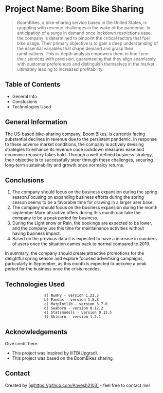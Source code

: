 # Project Name: Boom Bike Sharing 

>BoomBikes, a bike-sharing service based in the United States, is grappling with revenue challenges in the wake of the pandemic. In anticipation of a surge in demand once lockdown restrictions ease, the company is determined to pinpoint the critical factors that fuel bike usage. Their primary objective is to gain a deep understanding of the essential variables that shape demand and grasp their ramifications. This in-depth analysis empowers them to fine-tune their services with precision, guaranteeing that they align seamlessly with customer preferences and distinguish themselves in the market, ultimately leading to increased profitability.

## Table of Contents
* General Info 
* Conclusions  
* Technologies Used


## General Information

The US-based bike-sharing company, Boom Bikes, is currently facing substantial declines in revenue due to the persistent pandemic. In response to these adverse market conditions, the company is actively devising strategies to enhance its revenue once lockdown measures ease and economic recovery takes hold. Through a well-defined business strategy, their objective is to successfully steer through these challenges, securing long-term sustainability and growth once normalcy returns.

## Conclusions

1) The company should focus on the business expansion during the spring season.Focusing on expanding business efforts during the spring season seems to be a favorable time for drawing in a larger user base.
2) The company should focus on the business expansion during the month september.More attractive offers during this month can take the company to be a peak period for business.
3) During the Light snow or Rain, the bookings are expected to be lower, and  the company use this time for maintainance activities without having business impact.
4) Based on the previous data it is expected to have a increase in numbers of users once the situation cames back to normal compared to 2019.

In summary, the company should create attractive promotions for the delightful spring season and explore focused advertising campaigns, particularly in September, as this month is expected to become a peak period for the business once the crisis recedes.

## Technologies Used
                      a) NumPy - version 1.23.5
                      b) Pandas - version 1.5.3
                      c) Matplotlib - version 3.7.0
                      d) Seaborn - version 0.12.2
                      e) Statsmodels - version 0.13.5
                      f) Sklearn - version 1.2.1
## Acknowledgements
Give credit here.
- This project was inspired by IIITB(Upgrad).
- This project was based on the BoomBikes sharing.


## Contact
Created by [@https://github.com/Anvesh2103] - feel free to contact me!

